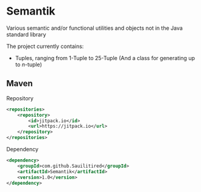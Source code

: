 # Semantik

Various semantic and/or functional utilities and objects not in the Java standard library

The project currently contains:
- Tuples, ranging from 1-Tuple to 25-Tuple (And a class for generating up to *n*-tuple)

## Maven

Repository
```xml
<repositories>
    <repository>
        <id>jitpack.io</id>
        <url>https://jitpack.io</url>
    </repository>
</repositories>
```

Dependency
```xml
<dependency>
    <groupId>com.github.Sauilitired</groupId>
    <artifactId>Semantik</artifactId>
    <version>1.0</version>
</dependency>
```
